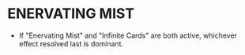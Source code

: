 # ENERVATING MIST

*   If "Enervating Mist" and "Infinite Cards" are both active, whichever effect resolved last is dominant.
